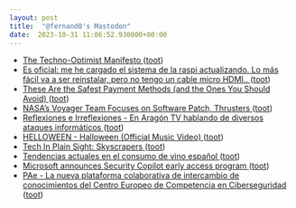 ```yaml
---
layout: post
title:  "@fernand0's Mastodon"
date:  2023-10-31 11:06:52.930000+00:00
---
```

*  [The Techno-Optimist Manifesto ](https://a16z.com/the-techno-optimist-manifesto) ([toot](https://mastodon.social/@fernand0/111329307061712898))
*  [Es oficial: me he cargado el sistema de la raspi actualizando. Lo más fácil va a ser reinstalar, pero no tengo un cable micro HDMI.. ](https://mastodon.social/@fernand0/111329126302389258) ([toot](https://mastodon.social/@fernand0/111329126302389258))
*  [These Are the Safest Payment Methods (and the Ones You Should Avoid) ](https://lifehacker.com/safest-payment-methods-185093406) ([toot](https://mastodon.social/@fernand0/111329098312211069))
*  [NASA’s Voyager Team Focuses on Software Patch, Thrusters ](https://www.jpl.nasa.gov/news/nasas-voyager-team-focuses-on-software-patch-thruster) ([toot](https://mastodon.social/@fernand0/111329005680508758))
*  [
         Reflexiones e Irreflexiones - En Aragón TV hablando de diversos ataques informáticos
       ](http://fernand0.blogalia.com//historias/7877) ([toot](https://mastodon.social/@fernand0/111328961643522912))
*  [HELLOWEEN - Halloween (Official Music Video) ](https://www.youtube.com/watch?v=yOAl0enE7kI&feature=youtu.b) ([toot](https://mastodon.social/@fernand0/111328636152773798))
*  [Tech In Plain Sight: Skyscrapers ](https://hackaday.com/2023/10/11/tech-in-plain-sight-skyscrapers) ([toot](https://mastodon.social/@fernand0/111328611264454973))
*  [Tendencias actuales en el consumo de vino español ](https://www.vinetur.com/2023101675783/tendencias-actuales-en-el-consumo-de-vino-espanol.htm) ([toot](https://mastodon.social/@fernand0/111325651792114793))
*  [Microsoft announces Security Copilot early access program ](https://www.bleepingcomputer.com/news/microsoft/microsoft-announces-security-copilot-early-access-program) ([toot](https://mastodon.social/@fernand0/111325438645871614))
*  [PAe - La nueva plataforma colaborativa de intercambio de conocimientos del Centro Europeo de Competencia en Ciberseguridad  ](https://administracionelectronica.gob.es/pae_Home/pae_Actualidad/pae_Noticias/Anio2023/Octubre/Noticia-2023-10-16-nueva-plataforma-colaborativa-Centro-Europeo-Competencia-Ciberseguridad-.htm) ([toot](https://mastodon.social/@fernand0/111325183068437106))
